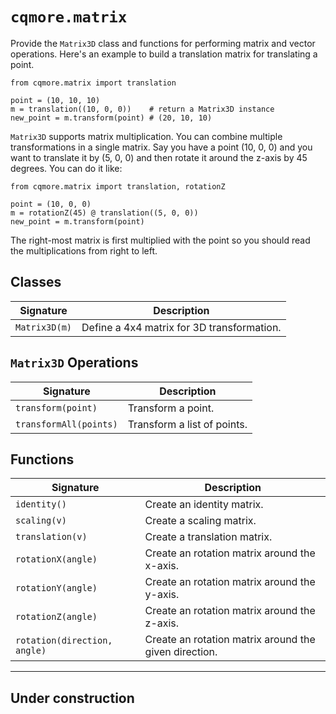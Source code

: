 # `cqmore.matrix`

Provide the `Matrix3D` class and functions for performing matrix and vector operations. Here's an example to build a translation matrix for translating a point.

    from cqmore.matrix import translation

    point = (10, 10, 10)
    m = translation((10, 0, 0))    # return a Matrix3D instance
    new_point = m.transform(point) # (20, 10, 10)

`Matrix3D` supports matrix multiplication. You can combine multiple transformations in a single matrix. Say you have a point (10, 0, 0) and you want to translate it by (5, 0, 0) and then rotate it around the z-axis by 45 degrees. You can do it like:

    from cqmore.matrix import translation, rotationZ

    point = (10, 0, 0)
    m = rotationZ(45) @ translation((5, 0, 0))
    new_point = m.transform(point) 

The right-most matrix is first multiplied with the point so you should read the multiplications from right to left. 

## Classes

 Signature | Description
--|--
`Matrix3D(m)` | Define a 4x4 matrix for 3D transformation.

## `Matrix3D` Operations

 Signature | Description
--|--
`transform(point)` | Transform a point.
`transformAll(points)` | Transform a list of points.


## Functions

 Signature | Description
--|--
`identity()` | Create an identity matrix.
`scaling(v)` | Create a scaling matrix.
`translation(v)` | Create a translation matrix.
`rotationX(angle)` | Create an rotation matrix around the x-axis.
`rotationY(angle)` | Create an rotation matrix around the y-axis.
`rotationZ(angle)` | Create an rotation matrix around the z-axis.
`rotation(direction, angle)` | Create an rotation matrix around the given direction.


----

## Under construction
